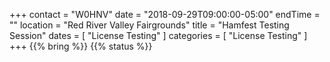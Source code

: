 +++
contact = "W0HNV"
date = "2018-09-29T09:00:00-05:00"
endTime = ""
location = "Red River Valley Fairgrounds"
title = "Hamfest Testing Session"
dates = [ "License Testing" ]
categories = [ "License Testing" ]
+++
{{% bring %}}
{{% status %}}

